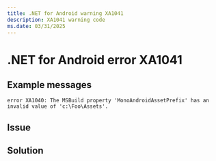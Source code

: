 ```yaml
---
title: .NET for Android warning XA1041
description: XA1041 warning code
ms.date: 03/31/2025
---
```

# .NET for Android error XA1041

## Example messages

```
error XA1040: The MSBuild property 'MonoAndroidAssetPrefix' has an invalid value of 'c:\Foo\Assets'.
```

## Issue


## Solution

